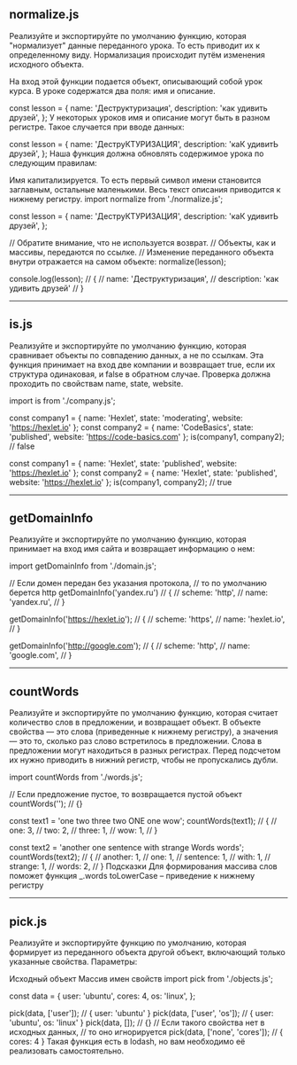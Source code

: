 ## normalize.js

Реализуйте и экспортируйте по умолчанию функцию, которая "нормализует" данные переданного урока. То есть приводит их к определенному виду. Нормализация происходит путём изменения исходного объекта.

На вход этой функции подается объект, описывающий собой урок курса. В уроке содержатся два поля: имя и описание.

const lesson = {
  name: 'Деструктуризация',
  description: 'как удивить друзей',
};
У некоторых уроков имя и описание могут быть в разном регистре. Такое случается при вводе данных:

const lesson = {
  name: 'ДеструКТУРИЗАЦИЯ',
  description: 'каК удивитЬ друзей',
};
Наша функция должна обновлять содержимое урока по следующим правилам:

Имя капитализируется. То есть первый символ имени становится заглавным, остальные маленькими.
Весь текст описания приводится к нижнему регистру.
import normalize from './normalize.js';

const lesson = {
  name: 'ДеструКТУРИЗАЦИЯ',
  description: 'каК удивитЬ друзей',
};

// Обратите внимание, что не используется возврат.
// Объекты, как и массивы, передаются по ссылке.
// Изменение переданного объекта внутри отражается на самом объекте:
normalize(lesson);

console.log(lesson);
// {
//   name: 'Деструктуризация',
//   description: 'как удивить друзей'
// }

_________________________________________________
## is.js
Реализуйте и экспортируйте по умолчанию функцию, которая сравнивает объекты по совпадению данных, а не по ссылкам. Эта функция принимает на вход две компании и возвращает true, если их структура одинаковая, и false в обратном случае. Проверка должна проходить по свойствам name, state, website.

import is from './company.js';

const company1 = { name: 'Hexlet', state: 'moderating', website: 'https://hexlet.io' };
const company2 = { name: 'CodeBasics', state: 'published', website: 'https://code-basics.com' };
is(company1, company2); // false

const company1 = { name: 'Hexlet', state: 'published', website: 'https://hexlet.io' };
const company2 = { name: 'Hexlet', state: 'published', website: 'https://hexlet.io' };
is(company1, company2); // true
______________________________________________________
## getDomainInfo
Реализуйте и экспортируйте по умолчанию функцию, которая принимает на вход имя сайта и возвращает информацию о нем:

import getDomainInfo from './domain.js';

// Если домен передан без указания протокола,
// то по умолчанию берется http
getDomainInfo('yandex.ru')
// {
//   scheme: 'http',
//   name: 'yandex.ru',
// }

getDomainInfo('https://hexlet.io');
// {
//   scheme: 'https',
//   name: 'hexlet.io',
// }

getDomainInfo('http://google.com');
// {
//   scheme: 'http',
//   name: 'google.com',
// }
_______________________________________________
## countWords
Реализуйте и экспортируйте по умолчанию функцию, которая считает количество слов в предложении, и возвращает объект. В объекте свойства — это слова (приведенные к нижнему регистру), а значения — это то, сколько раз слово встретилось в предложении. Слова в предложении могут находиться в разных регистрах. Перед подсчетом их нужно приводить в нижний регистр, чтобы не пропускались дубли.

import countWords from './words.js';

// Если предложение пустое, то возвращается пустой объект 
countWords('');
// {}

const text1 = 'one two three two ONE one wow';
countWords(text1);
// {
//   one: 3,
//   two: 2,
//   three: 1,
//   wow: 1,
// }

const text2 = 'another one sentence with strange Words words';
countWords(text2);
// {
//   another: 1,
//   one: 1,
//   sentence: 1,
//   with: 1,
//   strange: 1,
//   words: 2,
// }
Подсказки
Для формирования массива слов поможет функция _.words
toLowerCase – приведение к нижнему регистру

----

## pick.js
Реализуйте и экспортируйте функцию по умолчанию, которая формирует из переданного объекта другой объект, включающий только указанные свойства. Параметры:

Исходный объект
Массив имен свойств
import pick from './objects.js';

const data = {
  user: 'ubuntu',
  cores: 4,
  os: 'linux',
};

pick(data, ['user']); // { user: 'ubuntu' }
pick(data, ['user', 'os']); // { user: 'ubuntu', os: 'linux' }
pick(data, []); // {}
// Если такого свойства нет в исходных данных,
// то оно игнорируется 
pick(data, ['none', 'cores']); // { cores: 4 }
Такая функция есть в lodash, но вам необходимо её реализовать самостоятельно.